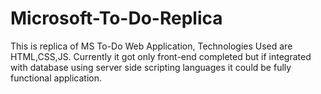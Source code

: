 # Microsoft-To-Do-Replica
This is replica of MS To-Do Web Application, Technologies Used are HTML,CSS,JS. Currently it got only front-end completed but if integrated with database using server side scripting languages it could be fully functional application.
